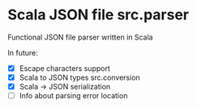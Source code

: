 # Scala JSON file src.parser
Functional JSON file parser written in Scala


In future:
- [x] Escape characters support
- [x] Scala to JSON types src.conversion
- [x] Scala -> JSON serialization
- [ ] Info about parsing error location
